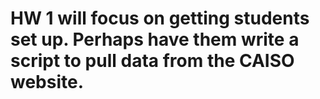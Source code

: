 # HW 1 will focus on getting students set up.  Perhaps have them write a script to pull data from the CAISO website.
